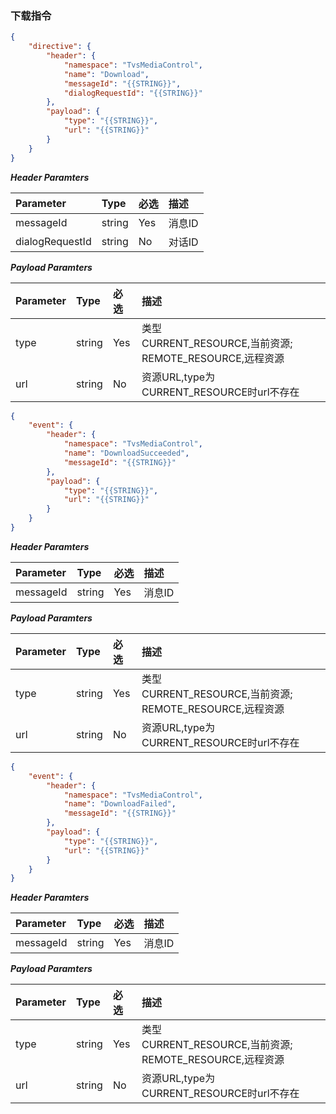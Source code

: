### 下载指令
```json
{
    "directive": {
        "header": {
            "namespace": "TvsMediaControl",
            "name": "Download",
            "messageId": "{{STRING}}",
            "dialogRequestId": "{{STRING}}"
        },
        "payload": {
            "type": "{{STRING}}",
            "url": "{{STRING}}"
        }
    }
}    
```

***Header Paramters***

|    Parameter            	|    Type    	|    必选 	|    描述              				|
|    :----------------------    	|    :-------- 	|    :-------  	|    :-------------------------------- 	|
|    messageId 			|    string  	|    Yes    	|    消息ID                        	|
|    dialogRequestId    	|    string	|    No    	|    对话ID                         	|

***Payload Paramters***

|    Parameter            		|    Type    	|    必选  	|    描述             	|
|    :---------------------------  	|    :-------- 	|    :-----    	|    :-------------------- 	|
|    type                         |    string   	|    Yes   	|    类型<br>CURRENT_RESOURCE,当前资源;<br>REMOTE_RESOURCE,远程资源	|
|    url                        	|    string  	|    No    	|    资源URL,type为CURRENT_RESOURCE时url不存在				|

```json
{
    "event": {
        "header": {
            "namespace": "TvsMediaControl",
            "name": "DownloadSucceeded",
            "messageId": "{{STRING}}"
        },
        "payload": {
            "type": "{{STRING}}",
            "url": "{{STRING}}"
        }
    }
}    
```

***Header Paramters***

|    Parameter            	|    Type    	|    必选 	|    描述              				|
|    :----------------------    	|    :-------- 	|    :-------  	|    :-------------------------------- 	|
|    messageId 			|    string  	|    Yes    	|    消息ID                        	|

***Payload Paramters***

|    Parameter            		|    Type    	|    必选  	|    描述             	|
|    :---------------------------  	|    :-------- 	|    :-----    	|    :-------------------- 	|
|    type                         |    string   	|    Yes   	|    类型<br>CURRENT_RESOURCE,当前资源;<br>REMOTE_RESOURCE,远程资源	|
|    url                        	|    string  	|    No    	|    资源URL,type为CURRENT_RESOURCE时url不存在				|

```json
{
    "event": {
        "header": {
            "namespace": "TvsMediaControl",
            "name": "DownloadFailed",
            "messageId": "{{STRING}}"
        },
        "payload": {
            "type": "{{STRING}}",
            "url": "{{STRING}}"
        }
    }
}    
```

***Header Paramters***

|    Parameter            	|    Type    	|    必选 	|    描述              				|
|    :----------------------    	|    :-------- 	|    :-------  	|    :-------------------------------- 	|
|    messageId 			|    string  	|    Yes    	|    消息ID                        	|

***Payload Paramters***

|    Parameter            		|    Type    	|    必选  	|    描述             	|
|    :---------------------------  	|    :-------- 	|    :-----    	|    :-------------------- 	|
|    type                         |    string   	|    Yes   	|    类型<br>CURRENT_RESOURCE,当前资源;<br>REMOTE_RESOURCE,远程资源	|
|    url                        	|    string  	|    No    	|    资源URL,type为CURRENT_RESOURCE时url不存在				|

